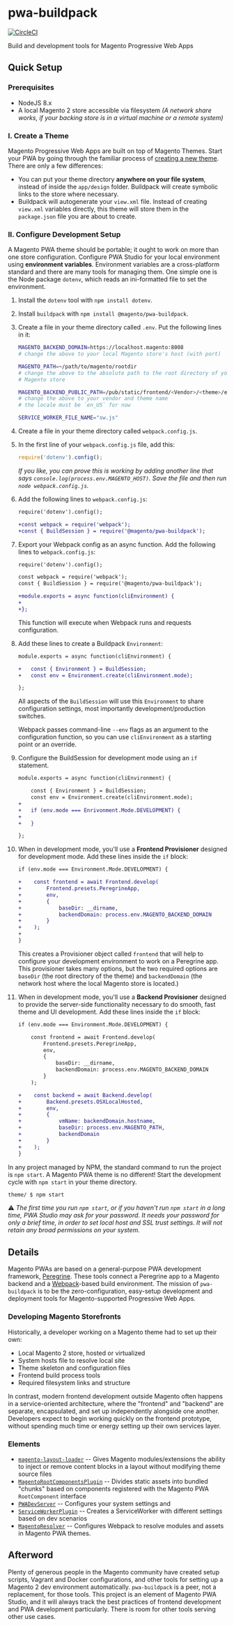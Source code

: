 # pwa-buildpack

[![CircleCI](https://circleci.com/gh/magento-research/pwa-buildpack.svg?style=svg&circle-token=a34631f6c22f0bdd341f9773895f9441584d2e6a)](https://circleci.com/gh/magento-research/pwa-buildpack)

Build and development tools for Magento Progressive Web Apps

## Quick Setup

### Prerequisites

- NodeJS 8.x
- A local Magento 2 store accessible via filesystem _(A network share works, if your backing store is in a virtual machine or a remote system)_

### I. Create a Theme

Magento Progressive Web Apps are built on top of Magento Themes. Start your PWA
by going through the familiar process of [creating a new theme](http://devdocs.magento.com/guides/v2.2/frontend-dev-guide/themes/theme-create.html).
 There are only a few differences:

- You can put your theme directory **anywhere on your file system**, instead
  of inside the `app/design` folder. Buildpack will create symbolic links to
  the store where necessary.
- Buildpack will autogenerate your `view.xml` file. Instead of creating
  `view.xml` variables directly, this theme will store them in the `package.json` file you are about to create.

### II. Configure Development Setup

A Magento PWA theme should be portable; it ought to work on more than one store
configuration. Configure PWA Studio for your local environment using
**environment variables**. Environment variables are a cross-platform standard
and there are many tools for managing them. One simple one is the Node package
`dotenv`, which reads an ini-formatted file to set the environment.

 1. Install the `dotenv` tool with `npm install dotenv`.

 1. Install `buildpack` with `npm install @magento/pwa-buildpack`.

 1. Create a file in your theme directory called `.env`. Put the following lines in it:

    ```sh
    MAGENTO_BACKEND_DOMAIN=https://localhost.magento:8008
    # change the above to your local Magento store's host (with port)

    MAGENTO_PATH=~/path/to/magento/rootdir
    # change the above to the absolute path to the root directory of your local
    # Magento store

    MAGENTO_BACKEND_PUBLIC_PATH=/pub/static/frontend/<Vendor>/<theme>/en_US
    # change the above to your vendor and theme name
    # the locale must be `en_US` for now

    SERVICE_WORKER_FILE_NAME="sw.js"
    ```

 1. Create a file in your theme directory called `webpack.config.js`.

 1. In the first line of your `webpack.config.js` file, add this:

    ```js
    require('dotenv').config();
    ```

    *If you like, you can prove this is working by adding another line that says
   `console.log(process.env.MAGENTO_HOST)`. Save the file and then run `node
    webpack.config.js`.*

 1. Add the following lines to `webpack.config.js`:

    ```diff
    require('dotenv').config();

    +const webpack = require('webpack');
    +const { BuildSession } = require('@magento/pwa-buildpack');
    ```

 1. Export your Webpack config as an async function. Add the following lines to
    `webpack.config.js`:

    ```diff
    require('dotenv').config();

    const webpack = require('webpack');
    const { BuildSession } = require('@magento/pwa-buildpack');

    +module.exports = async function(cliEnvironment) {
    +
    +};
    ```

    This function will execute when Webpack runs and requests configuration.

 1. Add these lines to create a Buildpack `Environment`:

    ```diff
    module.exports = async function(cliEnvironment) {

    +   const { Environment } = BuildSession;
    +   const env = Environment.create(cliEnvironment.mode);

    };
    ```

    All aspects of the `BuildSession` will use this `Environment` to share
    configuration settings, most importantly development/production switches.

    Webpack passes command-line `--env` flags as an argument to the
    configuration function, so you can use `cliEnvironment` as a starting point
    or an override.

 1. Configure the BuildSession for development mode using an `if` statement.

    ```diff
    module.exports = async function(cliEnvironment) {

        const { Environment } = BuildSession;
        const env = Environment.create(cliEnvironment.mode);
    +
    +   if (env.mode === Enrivonment.Mode.DEVELOPMENT) {
    +
    +   }

    };
    ```

0. When in development mode, you'll use a **Frontend Provisioner** designed for development mode. Add these lines inside the `if` block:
    ```diff
    if (env.mode === Environment.Mode.DEVELOPMENT) {

    +    const frontend = await Frontend.develop(
    +        Frontend.presets.PeregrineApp,
    +        env,
    +        {
    +            baseDir: __dirname,
    +            backendDomain: process.env.MAGENTO_BACKEND_DOMAIN
    +        }
    +    );
    +
    }
    ```

    This creates a Provisioner object called `frontend` that will help to configure your development environment to work on a Peregrine app. This provisioner takes many options, but the two required options are `baseDir` (the root directory of the theme) and `backendDomain` (the network host where the local Magento store is located.)

0. When in development mode, you'll use a **Backend Provisioner** designed to provide the server-side functionality necessary to do smooth, fast theme and UI development. Add these lines inside the `if` block:
    ```diff
    if (env.mode === Environment.Mode.DEVELOPMENT) {

        const frontend = await Frontend.develop(
            Frontend.presets.PeregrineApp,
            env,
            {
                baseDir: __dirname,
                backendDomain: process.env.MAGENTO_BACKEND_DOMAIN
            }
        );

    +    const backend = await Backend.develop(
    +        Backend.presets.OSXLocalHosted,
    +        env,
    +        {
    +            vmName: backendDomain.hostname,
    +            baseDir: process.env.MAGENTO_PATH,
    +            backendDomain
    +        }
    +    );
    }
    ```

In any project managed by NPM, the standard command to run the project is `npm
start`. A Magento PWA theme is no different! Start the development cycle with
`npm start` in your theme directory.

```sh
theme/ $ npm start
```

⚠️ *The first time you run `npm start`, or if you haven't run `npm start` in a
long time, PWA Studio may ask for your password. It needs your password for only
a brief time, in order to set local host and SSL trust settings. It will not
retain any broad permissions on your system.*




## Details

Magento PWAs are based on a general-purpose PWA development framework,
[Peregrine](https://github.com/magento-research/peregrine). These tools connect
a Peregrine app to a Magento backend and a
[Webpack](https://webpack.js.org)-based build environment. The mission of
`pwa-buildpack` is to be the zero-configuration, easy-setup development and deployment tools for Magento-supported Progressive Web Apps.

### Developing Magento Storefronts

Historically, a developer working on a Magento theme had to set up their own:
 - Local Magento 2 store, hosted or virtualized
 - System hosts file to resolve local site
 - Theme skeleton and configuration files
 - Frontend build process tools
 - Required filesystem links and structure

In contrast, modern frontend development outside Magento often happens in a
service-oriented architecture, where the "frontend" and "backend" are separate,
encapsulated, and set up independently alongside one another. Developers expect
to begin working quickly on the frontend prototype, without spending much time
or energy setting up their own services layer.

### Elements

* [`magento-layout-loader`](docs/magento-layout-loader.md) -- Gives Magento
  modules/extensions the ability to inject or remove content blocks in a layout
  without modifying theme source files
* [`MagentoRootComponentsPlugin`](docs/MagentoRootComponentsPlugin.md) --
  Divides static assets into bundled "chunks" based on components registered
  with the Magento PWA `RootComponent` interface
* [`PWADevServer`](docs/PWADevServer.md) -- Configures your system settings and
* [`ServiceWorkerPlugin`](docs/ServiceWorkerPlugin.md) -- Creates
  a ServiceWorker with different settings based on dev scenarios
* [`MagentoResolver`](docs/MagentoResolver.md) -- Configures Webpack to resolve
  modules and assets in Magento PWA themes.

## Afterword

Plenty of generous people in the Magento community have created setup scripts,
Vagrant and Docker configurations, and other tools for setting up a Magento 2
dev environment automatically. `pwa-buildpack` is a peer, not a replacement, for
those tools. This project is an element of Magento PWA Studio, and it will
always track the best practices of frontend development and PWA development
particularly. There is room for other tools serving other use cases.


